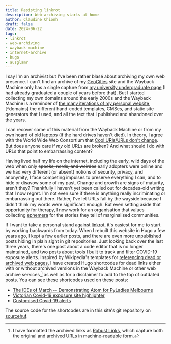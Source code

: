 ```yaml
---
title: Resisting linkrot
description: Web archiving starts at home
author: Claudine Chionh
draft: false
date: 2024-06-22
tags:
- linkrot
- web-archiving
- wayback-machine
- internet-archive
- hugo
- ausglamr
---
```


I say I'm an archivist but I've been rather blasé about archiving my own web presence. I can't find an archive of my [GeoCities](https://indieweb.org/GeoCities) site and the Wayback Machine only has a single capture from [my university undergraduate page](https://web.archive.org/web/20020116164950/http://www.student.unimelb.edu.au/~claudine/reading.html) (I had already graduated a couple of years before that). But I started collecting my own domains around the early 2000s and the Wayback Machine is a reminder of [the many iterations of my personal website](https://web.archive.org/web/*/www.claudinec.net*),[^domains] the different hand-coded templates, CMSes, and static site generators that I used, and all the text that I published and abandoned over the years.

[^domains]: The Wayback collection for `claudinec.net` only goes back to 2010, but this is not my first or only domain.

I can recover some of this material from the Wayback Machine or from my own hoard of old laptops (if the hard drives haven't died). In theory, I agree with the World Wide Web Consortium that [Cool URIs/URLs don't change](https://www.w3.org/Provider/Style/URI). But does anyone care if *my* old URLs are broken? And what should I do with URLs that point to embarrassing content?

Having lived half my life on the internet, including the early, wild days of the web when only ~~spooks, nerds, and weirdos~~ early adopters were online and we had very different (or absent) notions of security, privacy, and anonymity, I face competing impulses to preserve everything I can, and to hide or disavow some of my past. Change and growth are signs of maturity, aren't they? Thankfully I haven't yet been called out for decades-old writing that I now regret. I'm not even sure if there is anything really incriminating or embarrassing out there. Rather, I've let URLs fall by the wayside because I didn't think my words were significant enough. But even setting aside that opportunity for therapy, I now work for an organisation that values collecting [ephemera](https://en.wikipedia.org/wiki/Ephemera) for the stories they tell of marginalised communities.

If I want to take a personal stand against [linkrot](https://en.wikipedia.org/wiki/Link_rot), it's easiest for me to start by working backwards from today. When I rebuilt this website in Hugo a few years ago, I kept a few earlier posts, and there are even more unpublished posts hiding in plain sight in git repositories. Just looking back over the last three years, there's one post about a code editor that is no longer maintained, and two posts about tools I built to track and filter COVID-19 exposure alerts. Inspired by Wikipedia's templates for [referencing dead or archived web pages](https://en.wikipedia.org/wiki/Template:Webarchive/doc), I have created Hugo shortcodes for dead links either with or without archived versions in the Wayback Machine or other web archive services,[^robustlinks] as well as for a disclaimer to add to the top of outdated posts. You can see these shortcodes used on these posts:

- [The IDEs of March -- Demonstrating Atom for PyLadies Melbourne](/posts/2019-03-18-ides-of-march)
- [Victorian Covid-19 exposure site highlighter](/posts/2021-08-27-victorian-covid-19-exposure-site-highlighter)
- [Customised Covid-19 alerts](/posts/2021-09-03-customised-covid-19-alerts)

[^robustlinks]: I have formatted the archived links as [Robust Links](https://robustlinks.mementoweb.org/about/), which capture both the original and archived URLs in machine-readable form.

The source code for the shortcodes are in this site's git repository on [sourcehut](https://git.sr.ht/~claudinec/www.claudinec.net/tree/main/item/layouts/shortcodes).
